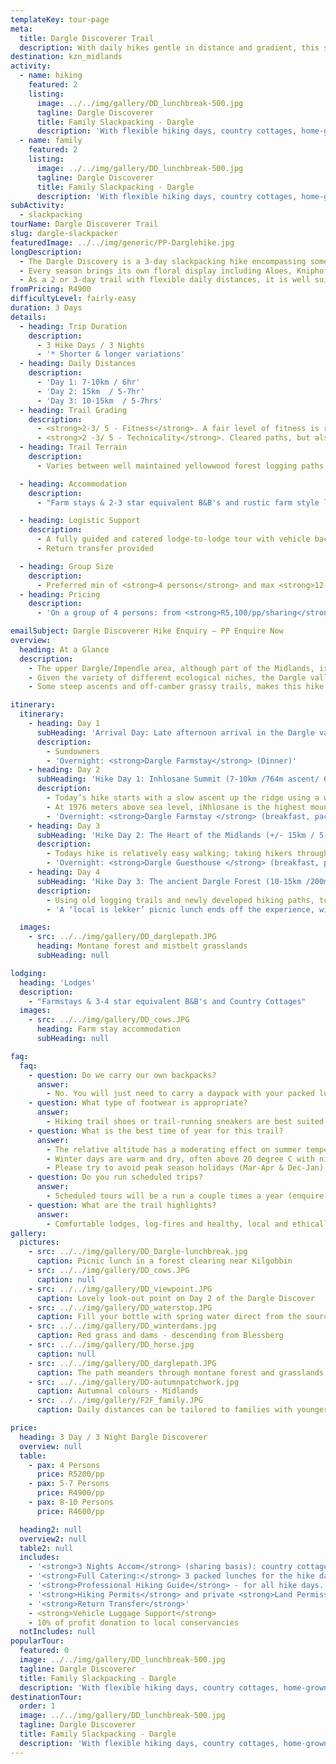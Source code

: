 ```yaml
---
templateKey: tour-page
meta:
  title: Dargle Discoverer Trail
  description: With daily hikes gentle in distance and gradient, this slackpacking trail is perfect for families, and those who prefer to take a little more time to smell the daisies.
destination: kzn_midlands
activity:
  - name: hiking
    featured: 2
    listing:
      image: ../../img/gallery/DD_lunchbreak-500.jpg
      tagline: Dargle Discoverer
      title: Family Slackpacking - Dargle
      description: 'With flexible hiking days, country cottages, home-grown meals, and Tolkienesque explorations - the Dargle Slackpacker is the Midlands best kept secret.'
  - name: family
    featured: 2
    listing:
      image: ../../img/gallery/DD_lunchbreak-500.jpg
      tagline: Dargle Discoverer
      title: Family Slackpacking - Dargle
      description: 'With flexible hiking days, country cottages, home-grown meals, and Tolkienesque explorations - the Dargle Slackpacker is the Midlands best kept secret.'
subActivity:
  - slackpacking
tourName: Dargle Discoverer Trail
slug: dargle-slackpacker
featuredImage: ../../img/generic/PP-Darglehike.jpg
longDescription:
  - The Dargle Discovery is a 3-day slackpacking hike encompassing some of the best of the KZN Midland's hidden gems. Traversing privately owned land in conservancies otherwise not accessible to the public, the area is renowned for its rich biodiversity and high level of endemism. The ever-changing landscapes include highly threatened Mist-Belt Forest, Afro-Montane grassland, rolling farmlands and challenging summits.
  - Every season brings its own floral display including Aloes, Kniphofia (red hot pokers), Gladiolus, Hypoxis, Watsonia, Brungsvigia (river lilies) and Wahlenbergia (bell flowers).
  - As a 2 or 3-day trail with flexible daily distances, it is well suited to a family weekender.
fromPricing: R4900
difficultyLevel: fairly-easy
duration: 3 Days
details:
  - heading: Trip Duration
    description:
      - 3 Hike Days / 3 Nights
      - '* Shorter & longer variations'
  - heading: Daily Distances
    description:
      - 'Day 1: 7-10km / 6hr'
      - 'Day 2: 15km  / 5-7hr'
      - 'Day 3: 10-15km  / 5-7hrs'
  - heading: Trail Grading
    description:
      - <strong>2-3/ 5 - Fitness</strong>. A fair level of fitness is required
      - <strong>2 -3/ 5 - Technicality</strong>. Cleared paths, but also some off-camber grassy trails (relatively well maintained), and a few vertical up and down sections.
  - heading: Trail Terrain
    description:
      - Varies between well maintained yellowwood forest logging paths, stone terraced paths, mountain paths, ravine trails and rocky ridge.

  - heading: Accommodation
    description:
      - "Farm stays & 2-3 star equivalent B&B's and rustic farm style lodges"

  - heading: Logistic Support
    description:
      - A fully guided and catered lodge-to-lodge tour with vehicle back-up and daily luggage transfers.
      - Return transfer provided

  - heading: Group Size
    description:
      - Preferred min of <strong>4 persons</strong> and max <strong>12-14 </strong>persons per group
  - heading: Pricing
    description:
      - 'On a group of 4 persons: from <strong>R5,100/pp/sharing</strong>'

emailSubject: Dargle Discoverer Hike Enquiry – PP Enquire Now
overview:
  heading: At a Glance
  description:
    - The upper Dargle/Impendle area, although part of the Midlands, is also considered the start of the mighty Drakensberg Escarpment, and this hike combines some more rugged berg hiking with the luxury of Midlands comforts.
    - Given the variety of different ecological niches, the Dargle valley is home to over 200 species of birds including the rare Cape Parrot and White-winged Starling. Due to the prioritised protection status of this area, it is not uncommon to find highly specialised animals like the elusive Samango monkeys playing in the Cape Chestnut trees, or some of the successfully reintroduced rock dassies sunbathing in the forest fringe. Blue duiker, oribi and mountain reedbuck are also frequent visitors.
    - Some steep ascents and off-camber grassy trails, makes this hike challenging at times. As with the Karkloof Falls2Falls, 10% of profit proceeds will go towards local conservation projects.

itinerary:
  itinerary:
    - heading: Day 1
      subHeading: 'Arrival Day: Late afternoon arrival in the Dargle valley'
      description:
        - Sundowners
        - 'Overnight: <strong>Dargle Farmstay</strong> (Dinner)'
    - heading: Day 2
      subHeading: 'Hike Day 1: Inhlosane Summit (7-10km /764m ascent/ 6hrs)'
      description:
        - Today’s hike starts with a slow ascent up the ridge using a well-marked indigenous forest trail, up onto the saddle of iNhlosane mountain. From here there are a few rocky and steep inclines across the highland grassland, which in spring and summer are swathed in a blanket of beautifully delicate wildflowers.
        - At 1976 meters above sea level, iNhlosane is the highest mountain in the Midlands. From the summit, you will be rewarded with stunning vistas of the Midlands. From here it is a short but steep walk through indigenous forest back to your farm-stay.
        - 'Overnight: <strong>Dargle Farmstay </strong> (breakfast, packed lunch, dinner)'
    - heading: Day 3
      subHeading: 'Hike Day 2: The Heart of the Midlands (+/- 15km / 5-7hrs)'
      description:
        - Todays hike is relatively easy walking; taking hikers through typical Midlands farm scenery and past an expansive wetland (an important nesting site for cranes), before descending to pass by one of the oldest farmhouses of KwaZulu-Natal, renowned for its architecture.  From here its an undulating stroll through mistbelt grassland to your next nights accommodation, nestled under the eaves of one of the most ancient indigenous forests.
        - 'Overnight: <strong>Dargle Guesthouse </strong> (breakfast, packed lunch, dinner)'
    - heading: Day 4
      subHeading: 'Hike Day 3: The ancient Dargle Forest (10-15km /200m ascent/ 5-7hrs)'
      description:
        - Using old logging trails and newly developed hiking paths, todays hike takes you through the cool undergrowth of Mistbelt forest, in the heart of the Dargle valley. There are plenty of spring mountain streams to drink from, as well as frequent sightings of Tree Dassie, Oribi, Reedbuck and perhaps an elusive Samango monkey. At the top of the forest you are rewarded with a panoramic view of the Dargle and Lidgetton valley with the iconic Nhlosane Mountain serving as a backdrop.
        - 'A ‘local is lekker’ picnic lunch ends off the experience, with finger foods selected from the surrounding producers: a true taste of the Midlands. Transfer provided back to vehicles or alternative arrangements'

  images:
    - src: ../../img/gallery/DD_darglepath.JPG
      heading: Montane forest and mistbelt grasslands
      subHeading: null

lodging:
  heading: 'Lodges'
  description:
    - "Farmstays & 3-4 star equivalent B&B's and Country Cottages"
  images:
    - src: ../../img/gallery/DD_cows.JPG
      heading: Farm stay accommodation
      subHeading: null

faq:
  faq:
    - question: Do we carry our own backpacks?
      answer:
        - No. You will just need to carry a daypack with your packed lunch, water and supplies for the day. Your overnight bags will be transferred by vehicle from lodge to lodge.
    - question: What type of footwear is appropriate?
      answer:
        - Hiking trail shoes or trail-running sneakers are best suited for this trail.
    - question: What is the best time of year for this trail?
      answer:
        - The relative altitude has a moderating effect on summer temperature with day time temperatures seldom exceeding 30 degrees C. Summer nights can be cool > 15 degrees C. The rainy season is in Summer ( November to February).
        - Winter days are warm and dry, often above 20 degree C with night temperatures 1-10 Degrees C. Occasionally there is a small scattering of snow in surrounding higher altitude areas
        - Please try to avoid peak season holidays (Mar-Apr & Dec-Jan) as the lodges have to give priority to long-stay bookings over such times. Autumn and Spring are great times of year for the Midlands.
    - question: Do you run scheduled trips?
      answer:
        - Scheduled tours will be a run a couple times a year (enquire regarding dates) otherwise private trips also avaiable - date/ avail permitting.
    - question: What are the trail highlights?
      answer:
        - Comfortable lodges, log-fires and healthy, local and ethically sourced country cuisine, spectacular 360 degree panoramic views of the Dargle and Lidgetton Valley, challenging summits, flower spotting and ancient Yellowwood forests.
gallery:
  pictures:
    - src: ../../img/gallery/DD_Dargle-lunchbreak.jpg
      caption: Picnic lunch in a forest clearing near Kilgobbin
    - src: ../../img/gallery/DD_cows.JPG
      caption: null
    - src: ../../img/gallery/DD_viewpoint.JPG
      caption: Lovely look-out point on Day 2 of the Dargle Discover
    - src: ../../img/gallery/DD_waterstop.JPG
      caption: Fill your bottle with spring water direct from the source.
    - src: ../../img/gallery/DD_winterdams.jpg
      caption: Red grass and dams - descending from Blessberg
    - src: ../../img/gallery/DD_horse.jpg
      caption: null
    - src: ../../img/gallery/DD_darglepath.JPG
      caption: The path meanders through montane forest and grasslands
    - src: ../../img/gallery/DD-autumnpatchwork.jpg
      caption: Autumnal colours - Midlands
    - src: ../../img/gallery/F2F_family.JPG
      caption: Daily distances can be tailored to families with younger members

price:
  heading: 3 Day / 3 Night Dargle Discoverer
  overview: null
  table:
    - pax: 4 Persons
      price: R5200/pp
    - pax: 5-7 Persons
      price: R4900/pp
    - pax: 8-10 Persons
      price: R4600/pp

  heading2: null
  overview2: null
  table2: null
  includes:
    - '<strong>3 Nights Accom</strong> (sharing basis): country cottages'
    - '<strong>Full Catering:</strong> 3 packed lunches for the hike days, 3 dinners and 3 breakfasts '
    - '<strong>Professional Hiking Guide</strong> - for all hike days. FGASA qualified to explore the fauna and fauna with you'
    - '<strong>Hiking Permits</strong> and private <strong>Land Permissions</strong>for the 3 hike days '
    - '<strong>Return Transfer</strong>'
    - <strong>Vehicle Luggage Support</strong>
    - 10% of profit donation to local conservancies
  notIncludes: null
popularTour:
  featured: 0
  image: ../../img/gallery/DD_lunchbreak-500.jpg
  tagline: Dargle Discoverer
  title: Family Slackpacking - Dargle
  description: 'With flexible hiking days, country cottages, home-grown meals, and Tolkienesque explorations - the Dargle Slackpacker is the Midlands best kept secret.'
destinationTour:
  order: 1
  image: ../../img/gallery/DD_lunchbreak-500.jpg
  tagline: Dargle Discoverer
  title: Family Slackpacking - Dargle
  description: 'With flexible hiking days, country cottages, home-grown meals, and Tolkienesque explorations - the Dargle Slackpacker is the Midlands best kept secret.'
---
```

